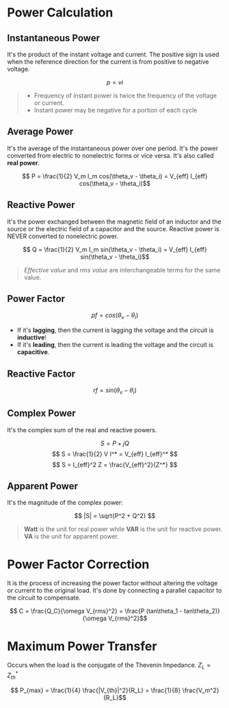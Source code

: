# Power Calculation

## Instantaneous Power
It's the product of the instant voltage and current. The positive sign is used when the reference direction for the current is from positive to negative voltage.

$$ p = vi $$

> - Frequency of instant power is twice the frequency of the voltage or current.
> - Instant power may be negative for a portion of each cycle 

## Average Power
It's the average of the instantaneous power over one period. It's the power converted from electric to nonelectric forms or vice versa.
It's also called **real power**.

$$ P = \frac{1}{2} V_m I_m cos(\theta_v - \theta_i) = V_{eff} I_{eff} cos(\theta_v - \theta_i)$$

## Reactive Power
It's the power exchanged between the magnetic field of an inductor and the source or the electric field of a capacitor and the source. Reactive power is NEVER converted to nonelectric power.

$$ Q = \frac{1}{2} V_m I_m sin(\theta_v - \theta_i) = V_{eff} I_{eff} sin(\theta_v - \theta_i)$$

> *Effective value* and *rms value* are interchangeable terms for the same value.

## Power Factor
$$ pf = cos(\theta_v - \theta_i) $$

- If it's **lagging**, then the current is lagging the voltage and the circuit is **inductive**!
- If it's **leading**, then the current is leading the voltage and the circuit is **capacitive**.


## Reactive Factor
$$ rf = sin(\theta_v - \theta_i) $$

## Complex Power
It's the complex sum of the real and reactive powers.

$$ S = P + jQ $$
$$ S = \frac{1}{2} V I^* = V_{eff} I_{eff}^* $$
$$ S = I_{eff}^2 Z = \frac{V_{eff}^2}{Z^*} $$

## Apparent Power 
It's the magnitude of the complex power: 

$$ |S| = \sqrt{P^2 + Q^2} $$

> **Watt** is the unit for real power while **VAR** is the unit for reactive power. **VA** is the unit for apparent power.

# Power Factor Correction
It is the process of increasing the power factor without altering the voltage or current to the original load. It's done by connecting a parallel capacitor to the circuit to compensate.

$$ C = \frac{Q_C}{\omega V_{rms}^2} = \frac{P (tan\theta_1 - tan\theta_2)}{\omega V_{rms}^2}$$

# Maximum Power Transfer
Occurs when the load is the conjugate of the Thevenin Impedance. $Z_L = Z_{th}^*$

$$ P_{max} = \frac{1}{4} \frac{|V_{th}|^2}{R_L} = \frac{1}{8} \frac{V_m^2}{R_L}$$